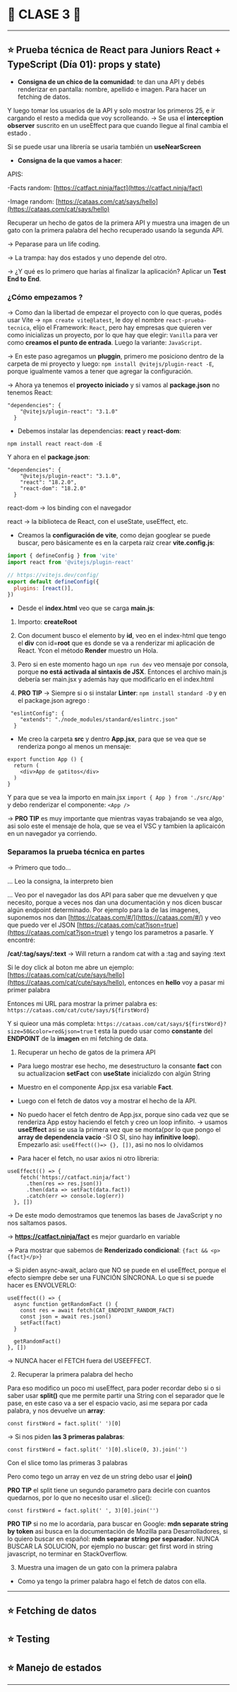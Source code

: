 # :stars: CLASE 3 :stars:

---

## ⭐ Prueba técnica de React para Juniors React + TypeScript (Día 01): props y state)

- **Consigna de un chico de la comunidad**: te dan una API y debés renderizar en pantalla: nombre, apellido e imagen. Para hacer un fetching de datos.

Y luego tomar los usuarios de la API y solo mostrar los primeros 25, e ir cargando el resto a medida que voy scrolleando. -> Se usa el **interception observer** suscrito en un useEffect para que cuando llegue al final cambia el estado .

Si se puede usar una librería se usarìa también un **useNearScreen**

- **Consigna de la que vamos a hacer**:

APIS:

-Facts random: [https://catfact.ninja/fact](https://catfact.ninja/fact)

-Image random: [https://cataas.com/cat/says/hello](https://cataas.com/cat/says/hello)

Recuperar un hecho de gatos de la primera API y muestra una imagen de un gato con la primera palabra del hecho recuperado usando la segunda API.

-> Peparase para un life coding.

-> La trampa: hay dos estados y uno depende del otro.

-> ¿Y qué es lo primero que harías al finalizar la aplicación? Aplicar un **Test End to End**.

### ¿Cómo empezamos ?

-> Como dan la libertad de empezar el proyecto con lo que queras, podés usar Vite -> `npm create vite@latest`, le doy el nombre `react-prueba-tecnica`, elijo el Framework: `React`, pero hay empresas que quieren ver como inicializas un proyecto, por lo que hay que elegir: `Vanilla` para ver como **creamos el punto de entrada**. Luego la variante: `JavaScript`.

-> En este paso agregamos un **pluggin**, primero me posiciono dentro de la carpeta de mi proyecto y luego: `npm install @vitejs/plugin-react -E`, porque igualmente vamos a tener que agregar la configuración.

-> Ahora ya tenemos el **proyecto iniciado** y si vamos al **package.json** no tenemos React:

```
"dependencies": {
    "@vitejs/plugin-react": "3.1.0"
  }
```

- Debemos instalar las dependencias: **react** y **react-dom**:

`npm install react react-dom -E`

Y ahora en el **package.json**:

```
"dependencies": {
    "@vitejs/plugin-react": "3.1.0",
    "react": "18.2.0",
    "react-dom": "18.2.0"
  }
```

react-dom -> los binding con el navegador

react -> la biblioteca de React, con el useState, useEffect, etc.

- Creamos la **configuración de vite**, como dejan googlear se puede buscar, pero básicamente es en la carpeta raiz crear **vite.config.js**:

```JavaScript
import { defineConfig } from 'vite'
import react from '@vitejs/plugin-react'

// https://vitejs.dev/config/
export default defineConfig({
  plugins: [react()],
})
```

- Desde el **index.html** veo que se carga **main.js**:

1. Importo: **createRoot**

2. Con document busco el elemento by **id**, veo en el index-html que tengo el **div** con id=**root** que es donde se va a renderizar mi aplicación de React. Ycon el método **Render** muestro un Hola.

3. Pero si en este momento hago un `npm run dev` veo mensaje por consola, porque **no está activada al sintaxis de JSX**. Entonces el archivo main.js debería ser main.jsx y además hay que modificarlo en el index.html

4. **PRO TIP** -> Siempre si o si instalar **Linter**: `npm install standard -D` y en el package.json agrego :

```
 "eslintConfig": {
    "extends": "./node_modules/standard/eslintrc.json"
  }
```

- Me creo la carpeta **src** y dentro **App.jsx**, para que se vea que se renderiza pongo al menos un mensaje:

```JSX
export function App () {
  return (
    <div>App de gatitos</div>
  )
}
```

Y para que se vea la importo en main.jsx `import { App } from './src/App'` y debo renderizar el componente: `<App />`

-> **PRO TIP** es muy importante que mientras vayas trabajando se vea algo, asi solo este el mensaje de hola, que se vea el VSC y tambien la aplicaicón en un navegador ya corriendo.

### Separamos la prueba técnica en partes

-> Primero que todo...

... Leo la consigna, la interpreto bien

... Veo por el navegador las dos API para saber que me devuelven y que necesito, porque a veces nos dan una documentación y nos dicen buscar algún endpoint determinado. Por ejemplo para la de las imagenes, suponemos nos dan [https://cataas.com/#/](https://cataas.com/#/) y veo que puedo ver el JSON [https://cataas.com/cat?json=true](https://cataas.com/cat?json=true) y tengo los parametros a pasarle. Y encontré:

**/cat/:tag/says/:text** -> Will return a random cat with a :tag and saying :text

Si le doy click al boton me abre un ejemplo: [https://cataas.com/cat/cute/says/hello](https://cataas.com/cat/cute/says/hello), entonces en **hello** voy a pasar mi primer palabra

Entonces mi URL para mostrar la primer palabra es: `https://cataas.com/cat/cute/says/${firstWord}`

Y si quieor una más completa: `https://cataas.com/cat/says/${firstWord}?size=50&color=red&json=true` t esta la puedo usar como **constante** del **ENDPOINT** de la **imagen** en mi fetching de data.

1. Recuperar un hecho de gatos de la primera API

- Para luego mostrar ese hecho, me desestructuro la consante **fact** con su actualizacion **setFact** con **useState** inicializdo con algún String

- Muestro en el componente App.jsx esa variable **Fact**.

- Luego con el fetch de datos voy a mostrar el hecho de la API.

- No puedo hacer el fetch dentro de App.jsx, porque sino cada vez que se renderiza App estoy haciendo el fetch y creo un loop infinito. -> usamos **useEffect** asi se usa la primera vez que se monta(por lo que pongo el **array de dependencia vacío** -SI O SI, sino hay **infinitive loop**). Empezarlo asi: `useEffect(()=> {}, [])`, asi no nos lo olvidamos

- Para hacer el fetch, no usar axios ni otro libreria:

```JSX
useEffect(() => {
    fetch('https://catfact.ninja/fact')
      .then(res => res.json())
      .then(data => setFact(data.fact))
      .catch(err => console.log(err))
  }, [])
```

-> De este modo demostramos que tenemos las bases de JavaScript y no nos saltamos pasos.

-> **https://catfact.ninja/fact** es mejor guardarlo en variable

-> Para mostrar que sabemos de **Renderizado condicional**: `{fact && <p>{fact}</p>}`

-> Si piden async-await, aclaro que NO se puede en el useEffect, porque el efecto siempre debe ser una FUNCIÓN SÍNCRONA. Lo que si se puede hacer es ENVOLVERLO:

```JSX
useEffect(() => {
  async function getRandomFact () {
    const res = await fetch(CAT_ENDPOINT_RANDOM_FACT)
    const json = await res.json()
    setFact(fact)
  }

  getRandomFact()
}, [])
```

-> NUNCA hacer el FETCH fuera del USEEFFECT.

2. Recuperar la primera palabra del hecho

Para eso modifico un poco mi useEffect, para poder recordar debo si o si saber usar **split()** que me permite partir una String con el separador que le pase, en este caso va a ser el espacio vacio, asi me separa por cada palabra, y nos devuelve un **array**:

```JSX
const firstWord = fact.split(' ')[0]
```

-> Si nos piden **las 3 primeras palabras**:

```JSX
const firstWord = fact.split(' ')[0].slice(0, 3).join('')
```

Con el slice tomo las primeras 3 palabras

Pero como tego un array en vez de un string debo usar el **join()**

**PRO TIP** el split tiene un segundo parametro para decirle con cuantos quedarnos, por lo que no necesito usar el .slice():

```JSX
const firstWord = fact.split(' ', 3)[0].join('')
```

**PRO TIP** si no me lo acordaría, para buscar en Google: **mdn separate string by token** asi busca en la documentación de Mozilla para Desarrolladores, si lo quiero buscar en español: **mdn separar string por separador**. NUNCA BUSCAR LA SOLUCION, por ejemplo no buscar: get first word in string javascript, no terminar en StackOverflow.

3. Muestra una imagen de un gato con la primera palabra

- Como ya tengo la primer palabra hago el fetch de datos con ella.

---

## ⭐ Fetching de datos

## ⭐ Testing

## ⭐ Manejo de estados

---
